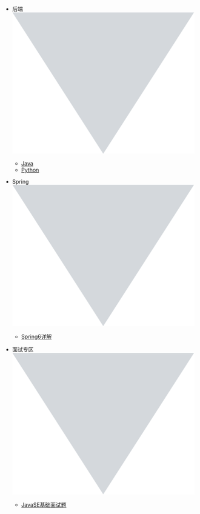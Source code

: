 <!-- markdownlint-disable first-line-h1 -->

- <span class="title">后端</span> <img src="_media/down.svg" class="nav-icon" />
  - [Java](/java/tech-detail/JUC详解.md)
  - [Python](/python/Python.md)

- <span class="title">Spring</span> <img src="_media/down.svg" class="nav-icon" />
  - [Spring6详解](/spring/spring6/spring6-1.md)
- <span class="title">面试专区</span> <img src="_media/down.svg" class="nav-icon" />
  - [JavaSE基础面试题](/interview/javase基础/Java面向对象.md)
